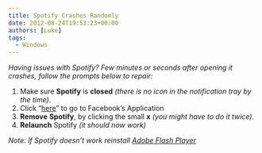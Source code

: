 ```yaml
---
title: Spotify Crashes Randomly
date: 2012-08-24T19:53:23+00:00
authors: [Luke]
tags:
  - Windows
---
```

_Having issues with Spotify? Few minutes or seconds after opening it crashes, follow the prompts below to repair:_

<ol start="1">
  <li>
    Make sure <strong>Spotify</strong> is <strong>closed</strong><em> (there is no icon in the notification tray by the time)</em>.
  </li>
  <li>
    Click &#8220;<a title="Facebook Applications" href="https://www.facebook.com/appcenter/my" target="_blank">here</a>&#8221; to go to Facebook&#8217;s Application
  </li>
  <li>
    <strong>Remove</strong> <strong>Spotify</strong>, by clicking the small <strong>x</strong><em> (you might have to do it twice).</em>
  </li>
  <li>
    <strong>Relaunch</strong> Spotify<em> (it should now work)</em>
  </li>
</ol>

_Note: If Spotify doesn&#8217;t work reinstall <a title="Adobe Flash Player" href="http://get.adobe.com/flashplayer/" target="_blank">Adobe Flash Player</a>_